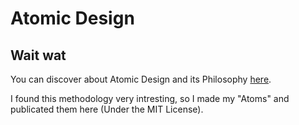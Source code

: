 # Atomic Design

## Wait wat

You can discover about Atomic Design and its Philosophy [here](https://youtu.be/j18wmm0UCwY).

I found this methodology very intresting, so I made my "Atoms" and publicated them here (Under the MIT License).
